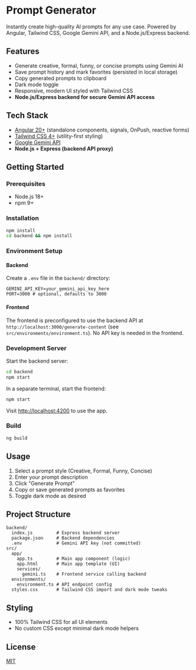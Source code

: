 # Prompt Generator

Instantly create high-quality AI prompts for any use case. Powered by Angular, Tailwind CSS, Google Gemini API, and a Node.js/Express backend.

## Features

- Generate creative, formal, funny, or concise prompts using Gemini AI
- Save prompt history and mark favorites (persisted in local storage)
- Copy generated prompts to clipboard
- Dark mode toggle
- Responsive, modern UI styled with Tailwind CSS
- **Node.js/Express backend for secure Gemini API access**

## Tech Stack

- [Angular 20+](https://angular.io/) (standalone components, signals, OnPush, reactive forms)
- [Tailwind CSS 4+](https://tailwindcss.com/) (utility-first styling)
- [Google Gemini API](https://ai.google.dev/gemini-api/docs)
- **Node.js + Express (backend API proxy)**

## Getting Started

### Prerequisites

- Node.js 18+
- npm 9+

### Installation

```bash
npm install
cd backend && npm install
```

### Environment Setup

#### Backend

Create a `.env` file in the `backend/` directory:

```env
GEMINI_API_KEY=your_gemini_api_key_here
PORT=3000 # optional, defaults to 3000
```

#### Frontend

The frontend is preconfigured to use the backend API at `http://localhost:3000/generate-content` (see `src/environments/environment.ts`). No API key is needed in the frontend.

### Development Server

Start the backend server:

```bash
cd backend
npm start
```

In a separate terminal, start the frontend:

```bash
npm start
```

Visit [http://localhost:4200](http://localhost:4200) to use the app.

### Build

```bash
ng build
```

## Usage

1. Select a prompt style (Creative, Formal, Funny, Concise)
2. Enter your prompt description
3. Click "Generate Prompt"
4. Copy or save generated prompts as favorites
5. Toggle dark mode as desired

## Project Structure

```tree
backend/
  index.js         # Express backend server
  package.json     # Backend dependencies
  .env             # Gemini API key (not committed)
src/
  app/
    app.ts         # Main app component (logic)
    app.html       # Main app template (UI)
    services/
      gemini.ts    # Frontend service calling backend
  environments/
    environment.ts # API endpoint config
  styles.css       # Tailwind CSS import and dark mode tweaks
```

## Styling

- 100% Tailwind CSS for all UI elements
- No custom CSS except minimal dark mode helpers

## License

[MIT](LICENSE)
